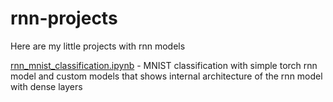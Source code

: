 # rnn-projects

Here are my little projects with rnn models

[rnn_mnist_classification.ipynb](rnn_mnist_classification.ipynb) - MNIST classification with simple torch rnn model 
and custom models that shows internal architecture of the rnn model with dense layers
